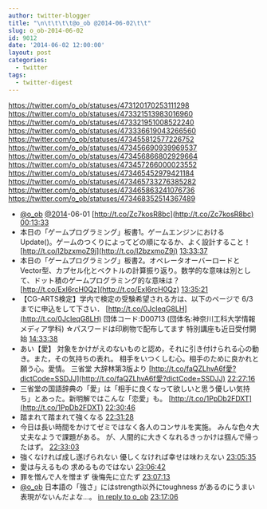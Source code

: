```yaml
---
author: twitter-blogger
title: "\n\t\t\t\t@o_ob @2014-06-02\t\t"
slug: o_ob-2014-06-02
id: 9012
date: '2014-06-02 12:00:00'
layout: post
categories:
  - twitter
tags:
  - twitter-digest
---
```


https://twitter.com/o_ob/statuses/473120170253111298 https://twitter.com/o_ob/statuses/473321513983016960 https://twitter.com/o_ob/statuses/473321951008522240 https://twitter.com/o_ob/statuses/473336619043266560 https://twitter.com/o_ob/statuses/473455812577226752 https://twitter.com/o_ob/statuses/473456690939969537 https://twitter.com/o_ob/statuses/473456866802929664 https://twitter.com/o_ob/statuses/473457266000023552 https://twitter.com/o_ob/statuses/473465452979421184 https://twitter.com/o_ob/statuses/473465733276385282 https://twitter.com/o_ob/statuses/473465863241076736 https://twitter.com/o_ob/statuses/473468352514367489  

*   [@o_ob](https://twitter.com/o_ob) [@2014](https://twitter.com/2014)-06-01 [http://t.co/Zc7kosR8bc](http://t.co/Zc7kosR8bc) [00:13:33](https://twitter.com/o_ob/statuses/473120170253111298)
*   本日の「ゲームプログラミング」板書1。ゲームエンジンにおけるUpdate()。ゲームのつくりによってどの順になるか、よく設計すること！ [http://t.co/I2bzxmoZ9j](http://t.co/I2bzxmoZ9j) [13:33:37](https://twitter.com/o_ob/statuses/473321513983016960)
*   本日の「ゲームプログラミング」板書2。オペレータオーバーロードとVector型、カプセル化とベクトルの計算振り返り。数学的な意味は別として、ドット積のゲームプログラミング的な意味は？ [http://t.co/ExI6rcH0Qz](http://t.co/ExI6rcH0Qz) [13:35:21](https://twitter.com/o_ob/statuses/473321951008522240)
*   【CG-ARTS検定】学内で検定の受験希望される方は、以下のページで 6/3までに申込をして下さい． [http://t.co/0JcIeqG8LH](http://t.co/0JcIeqG8LH) 団体コード:D00713 (団体名:神奈川工科大学情報メディア学科) ☆パスワードは印刷物で配布してます 特別講座も近日受付開始 [14:33:38](https://twitter.com/o_ob/statuses/473336619043266560)
*   あい【愛】 対象をかけがえのないものと認め，それに引き付けられる心の動き。また，その気持ちの表れ。 相手をいつくしむ心。相手のために良かれと願う心。愛情。 三省堂 大辞林第3版より [http://t.co/faQZLhvA6f愛?dictCode=SSDJJ](http://t.co/faQZLhvA6f愛?dictCode=SSDJJ) [22:27:16](https://twitter.com/o_ob/statuses/473455812577226752)
*   三省堂の国語辞典の「愛」は「相手に良くなって欲しいと思う優しい気持ち」とあった。新明解ではこんな「恋愛」も。 [http://t.co/1PpDb2FDXT](http://t.co/1PpDb2FDXT) [22:30:46](https://twitter.com/o_ob/statuses/473456690939969537)
*   踏まれて踏まれて強くなる [22:31:28](https://twitter.com/o_ob/statuses/473456866802929664)
*   今日は長い時間をかけてゼミではなく各人のコンサルを実施。 みんな色々大丈夫なようで課題がある。 が、人間的に大きくなれるきっかけは掴んで帰ったはず。 [22:33:03](https://twitter.com/o_ob/statuses/473457266000023552)
*   強くなければ成し遂げられない 優しくなければ幸せは味わえない [23:05:35](https://twitter.com/o_ob/statuses/473465452979421184)
*   愛は与えるもの 求めるものではない [23:06:42](https://twitter.com/o_ob/statuses/473465733276385282)
*   罪を憎んで人を憎まず 後悔先に立たず [23:07:13](https://twitter.com/o_ob/statuses/473465863241076736)
*   [@o_ob](https://twitter.com/o_ob) 日本語の「強さ」にはstrength以外にtoughness があるのにうまい表現がないんだよな...。 [in reply to o_ob](https://twitter.com/o_ob/statuses/473465452979421184) [23:17:06](https://twitter.com/o_ob/statuses/473468352514367489)